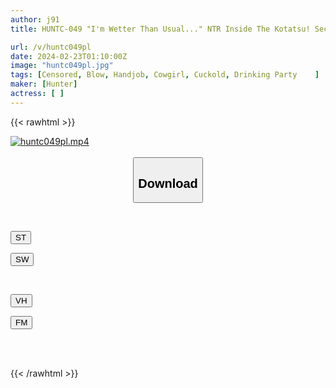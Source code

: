 ```yaml
---
author: j91
title: HUNTC-049 "I'm Wetter Than Usual..." NTR Inside The Kotatsu! Secretly Having Intense Sex In Front Of My Best Friend With My Best Friend's Girlfriend Under The Kotatsu Without Anyone Finding Out!

url: /v/huntc049pl
date: 2024-02-23T01:10:00Z
image: "huntc049pl.jpg"
tags: [Censored, Blow, Handjob, Cowgirl, Cuckold, Drinking Party	]
maker: [Hunter]
actress: [ ]
---
```



{{< rawhtml >}}

<div class="video" data-videoid="LaZDLQp8qbuRQqo">
    <a href="javascript:;">
        <img src="/v/huntc049pl/huntc049pl.jpg" width="WIDTH" height="HEIGHT" alt="huntc049pl.mp4" loading="lazy">
    </a>
</div>

<script type="text/javascript" src="https://j91.asia/asset/on-demand-st.js"></script>

<br>
  <link rel="stylesheet" href="https://j91.asia/asset/bs5.css">
  
  <center>
  <button class="btn btn-primary" type="button" data-bs-toggle="collapse" data-bs-target=".multi-collapse" aria-expanded="false" aria-controls="multiCollapseExample1 multiCollapseExample2"><h2>Download</h2></button></center>
</p>
<div class="row">
  <div class="col">
    <div class="collapse multi-collapse" id="multiCollapseExample1">
      <div class="card card-body">
	      	      <br>
<div class="buttons">  
<p><a href="https://streamtape.to/v/LaZDLQp8qbuRQqo" target="_blank"><button class="btn-hover color-3"><i class="fa fa-download"></i> ST</button></a></p>
<p><a href="https://cdnwish.com/0n3o5cmxawlx" target="_blank"><button class="btn-hover color-2"><i class="fa fa-download"></i> SW</button></a></p></div>
    </div>
  </div>
</div>
  <div class="col">
    <div class="collapse multi-collapse" id="multiCollapseExample2">
      <div class="card card-body">
	      <br>
<div class="buttons">
<p><a href="https://vidhidepro.com/f/81mu37wrc6ht"><button class="btn-hover color-9"><i class="fa fa-download"></i> VH</button></a></p>
<p><a href="https://filemoon.sx/d/l6ji9k03w6ni"><button class="btn-hover color-8"><i class="fa fa-download"></i> FM</button></a></p></div>
<br><br>
      </div>
    </div>
  </div>
</div>

{{< /rawhtml >}}